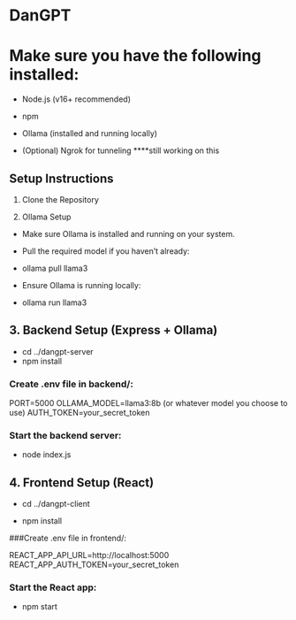 # DanGPT
# Make sure you have the following installed:

- Node.js (v16+ recommended)

- npm

- Ollama (installed and running locally)

- (Optional) Ngrok for tunneling ****still working on this

## Setup Instructions
1. Clone the Repository

2. Ollama Setup
* Make sure Ollama is installed and running on your system.

* Pull the required model if you haven’t already:

* ollama pull llama3

* Ensure Ollama is running locally:

* ollama run llama3

## 3. Backend Setup (Express + Ollama)
* cd ../dangpt-server
* npm install
### Create .env file in backend/:

PORT=5000
OLLAMA_MODEL=llama3:8b (or whatever model you choose to use)
AUTH_TOKEN=your_secret_token

### Start the backend server:

* node index.js

## 4. Frontend Setup (React)

* cd ../dangpt-client

* npm install

###Create .env file in frontend/:

REACT_APP_API_URL=http://localhost:5000
REACT_APP_AUTH_TOKEN=your_secret_token

### Start the React app:

* npm start
